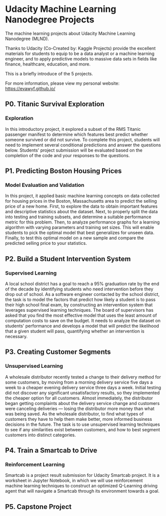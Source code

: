 # Udacity Machine Learning Nanodegree Projects
The machine learning projects about Udacity Machine Learning Nanodegree (MLND). 

Thanks to Udacity (Co-Created by: Kaggle Projects) provide the excellent materials for students to equip to be a data analyst or a machine learning engineer, and to apply predictive models to massive data sets in fields like finance, healthcare, education, and more. 

This is a briefly introduce of the 5 projects. 

For more information, please view my personal website: https://evawyf.github.io/


## P0. Titanic Survival Exploration

### Exploration

In this introductory project, it explored a subset of the RMS Titanic passenger manifest to determine which features best predict whether someone survived or did not survive. To complete this project, students will need to implement several conditional predictions and answer the questions below. Students' project submission will be evaluated based on the completion of the code and your responses to the questions.

## P1. Predicting Boston Housing Prices

### Model Evaluation and Validation

In this project, it applied basic machine learning concepts on data collected for housing prices in the Boston, Massachusetts area to predict the selling price of a new home. First, to explore the data to obtain important features and descriptive statistics about the dataset. Next, to properly split the data into testing and training subsets, and determine a suitable performance metric for this problem. Then, to analyze performance graphs for a learning algorithm with varying parameters and training set sizes. This will enable students to pick the optimal model that best generalizes for unseen data. Finally, to test this optimal model on a new sample and compare the predicted selling price to your statistics.

## P2. Build a Student Intervention System

### Supervised Learning

A local school district has a goal to reach a 95% graduation rate by the end of the decade by identifying students who need intervention before they drop out of school. As a software engineer contacted by the school district, the task is to model the factors that predict how likely a student is to pass their high school final exam, by constructing an intervention system that leverages supervised learning techniques. The board of supervisors has asked that you find the most effective model that uses the least amount of computation costs to save on the budget. It needs to analyze the dataset on students' performance and develops a model that will predict the likelihood that a given student will pass, quantifying whether an intervention is necessary.

## P3. Creating Customer Segments

### Unsupervised Learning

A wholesale distributor recently tested a change to their delivery method for some customers, by moving from a morning delivery service five days a week to a cheaper evening delivery service three days a week. Initial testing did not discover any significant unsatisfactory results, so they implemented the cheaper option for all customers. Almost immediately, the distributor began getting complaints about the delivery service change and customers were canceling deliveries — losing the distributor more money than what was being saved. As the wholesale distributor, to find what types of customers they have to help them make better, more informed business decisions in the future. The task is to use unsupervised learning techniques to see if any similarities exist between customers, and how to best segment customers into distinct categories.

## P4. Train a Smartcab to Drive

### Reinforcement Learning

Smartcab is a project result submission for Udacity Smartcab project. It is a worksheet in Jupyter Notebook, in which we will use reinforcement machine learning techniques to construct an optimized Q-Learning driving agent that will navigate a Smartcab through its environment towards a goal.

## P5. Capstone Project
